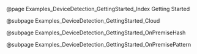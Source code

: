 @page Examples_DeviceDetection_GettingStarted_Index Getting Started

@subpage Examples_DeviceDetection_GettingStarted_Cloud

@subpage Examples_DeviceDetection_GettingStarted_OnPremiseHash

@subpage Examples_DeviceDetection_GettingStarted_OnPremisePattern
